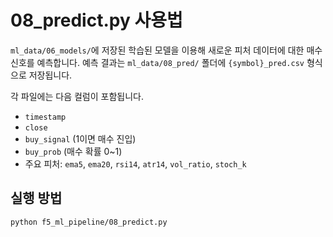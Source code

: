 # 08_predict.py 사용법

`ml_data/06_models/`에 저장된 학습된 모델을 이용해 새로운 피처 데이터에 대한 매수 신호를 예측합니다.
예측 결과는 `ml_data/08_pred/` 폴더에 `{symbol}_pred.csv` 형식으로 저장됩니다.

각 파일에는 다음 컬럼이 포함됩니다.

- `timestamp`
- `close`
- `buy_signal` (1이면 매수 진입)
- `buy_prob` (매수 확률 0~1)
- 주요 피처: `ema5`, `ema20`, `rsi14`, `atr14`, `vol_ratio`, `stoch_k`

## 실행 방법
```bash
python f5_ml_pipeline/08_predict.py
```
